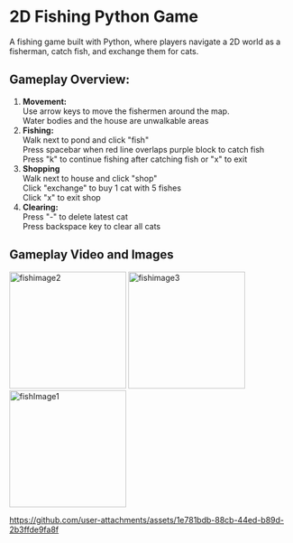 # 2D Fishing Python Game
A fishing game built with Python, where players navigate a 2D world as a fisherman, catch fish, and exchange them for cats.

## Gameplay Overview:
1. **Movement:**  
   Use arrow keys to move the fishermen around the map.  
   Water bodies and the house are unwalkable areas
3. **Fishing:**  
   Walk next to pond and click "fish"  
   Press spacebar when red line overlaps purple block to catch fish  
   Press "k" to continue fishing after catching fish or "x" to exit
5. **Shopping**  
   Walk next to house and click "shop"  
   Click "exchange" to buy 1 cat with 5 fishes  
   Click "x" to exit shop
7. **Clearing:**  
   Press "-" to delete latest cat  
   Press backspace key to clear all cats
## Gameplay Video and Images
<img width="207" alt="fishimage2" src="https://github.com/user-attachments/assets/22ea4b26-974c-45f2-afc6-53131564c015" />
<img width="207" alt="fishimage3" src="https://github.com/user-attachments/assets/136bfde7-d564-4cde-9be1-e6c9017a1727" />
<img width="207" alt="fishImage1" src="https://github.com/user-attachments/assets/72122a66-a5db-48a3-b549-1d8ef4f65ef8" />

https://github.com/user-attachments/assets/1e781bdb-88cb-44ed-b89d-2b3ffde9fa8f
